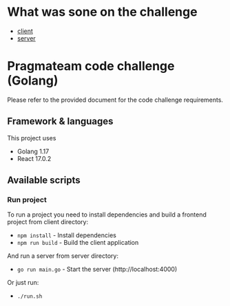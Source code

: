 # What was sone on the challenge

- [client](https://github.com/fajuchem/pragma-code/blob/master/client/README.md)
- [server](https://github.com/fajuchem/pragma-code/blob/master/server/README.md)

# Pragmateam code challenge (Golang)

Please refer to the provided document for the code challenge requirements.

## Framework & languages
This project uses
* Golang 1.17
* React 17.0.2


## Available scripts
### Run project

To run a project you need to install dependencies and build a frontend project from client directory: 
- `npm install` - Install dependencies
- `npm run build` - Build the client application

And run a server from server directory:
- `go run main.go` - Start the server (http://localhost:4000)

Or just run:
- `./run.sh`
